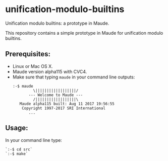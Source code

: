 # unification-modulo-builtins
Unification modulo builtins: a prototype in Maude.

This repository contains a simple prototype in Maude for unification
modulo builtins.

## Prerequisites:

* Linux or Mac OS X.
* Maude version alpha115 with CVC4.
* Make sure that typing `maude` in your command line outputs:
	```
	:-$ maude
		     \||||||||||||||||||/
		   --- Welcome to Maude ---
		     /||||||||||||||||||\
	   Maude alpha115 built: Aug 11 2017 19:56:55
	    Copyright 1997-2017 SRI International
		   ...
	```

## Usage:

In your command line type:

	`:-$ cd src`
	`:-$ make`
	
	
